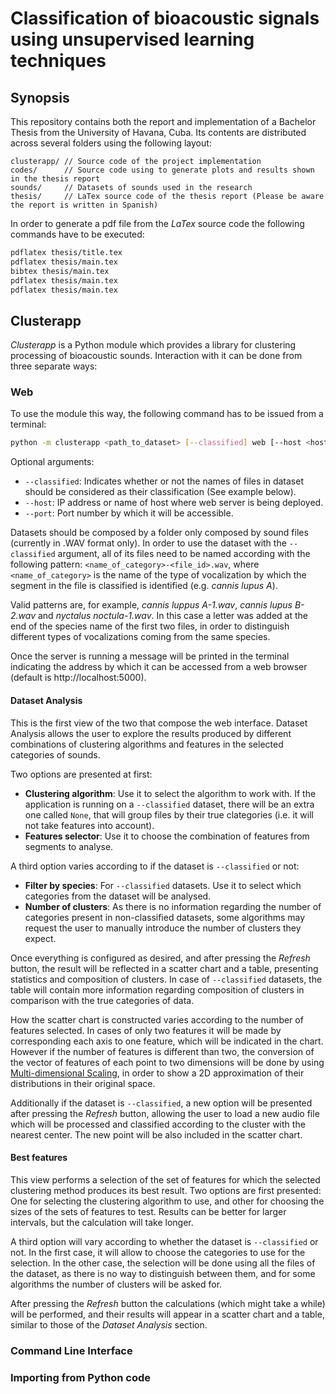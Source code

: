 # Classification of bioacoustic signals using unsupervised learning techniques

## Synopsis

This repository contains both the report and implementation of a Bachelor Thesis from the University of Havana, Cuba. Its contents are distributed across several folders using the following layout:

```text
clusterapp/ // Source code of the project implementation 
codes/      // Source code using to generate plots and results shown in the thesis report
sounds/     // Datasets of sounds used in the research
thesis/     // LaTex source code of the thesis report (Please be aware the report is written in Spanish)
```

In order to generate a pdf file from the _LaTex_ source code the following commands have to be executed:

```bash
pdflatex thesis/title.tex
pdflatex thesis/main.tex
bibtex thesis/main.tex
pdflatex thesis/main.tex
pdflatex thesis/main.tex
```

## Clusterapp

_Clusterapp_ is a Python module which provides a library for clustering processing of bioacoustic sounds. Interaction with it can be done from three separate ways:

### Web

To use the module this way, the following command has to be issued from a terminal:

```bash
python -m clusterapp <path_to_dataset> [--classified] web [--host <host_address>, --port <port_number>]
```
Optional arguments:

* `--classified`: Indicates whether or not the names of files in dataset should be considered as their classification (See example below).
* `--host`: IP address or name of host where web server is being deployed.
* `--port`: Port number by which it will be accessible.

Datasets should be composed by a folder only composed by sound files (currently in .WAV format only). In order to use the dataset with the `--classified` argument, all of its files need to be named according with the following pattern:
`<name_of_category>-<file_id>.wav`, where `<name_of_category>` is the name of the type of vocalization by which the segment in the file is classified is identified (e.g. _cannis lupus A_).

 Valid patterns are, for example, _cannis luppus A-1.wav_, _cannis lupus B-2.wav_ and _nyctalus noctula-1.wav_. In this case a letter was added at the end of the species name of the first two files, in order to distinguish different types of vocalizations coming from the same species.

Once the server is running a message will be printed in the terminal indicating the address by which it can be accessed from a web browser (default is http://localhost:5000).

#### Dataset Analysis

This is the first view of the two that compose the web interface. Dataset Analysis allows the user to explore the results produced by different combinations of clustering algorithms and features in the selected categories of sounds.

Two options are presented at first:

* __Clustering algorithm__: Use it to select the algorithm to work with. If the application is running on a `--classified` dataset, there will be an extra one called `None`, that will group files by their true clategories (i.e. it will not take features into account).
* __Features selector__: Use it to choose the combination of features from segments to analyse.

A third option varies according to if the dataset is `--classified` or not:
* __Filter by species__: For `--classified` datasets. Use it to select which categories from the dataset will be analysed.
* __Number of clusters__: As there is no information regarding the number of categories present in non-classified datasets, some algorithms may request the user to manually introduce the number of clusters they expect.

Once everything is configured as desired, and after pressing the _Refresh_ button, the result will be reflected in a scatter chart and a table, presenting statistics and composition of clusters. In case of `--classified` datasets, the table will contain more information regarding composition of clusters in comparison with the true categories of data.

How the scatter chart is constructed varies according to the number of features selected. In cases of only two features it will be made by corresponding each axis to one feature, which will be indicated in the chart. However if the number of features is different than two, the conversion of the vector of features of each point to two dimensions will be done by using [Multi-dimensional Scaling](https://en.wikipedia.org/wiki/Multidimensional_scaling), in order to show a 2D approximation of their distributions in their original space.

Additionally if the dataset is `--classified`, a new option will be presented after pressing the _Refresh_ button, allowing the user to load a new audio file which will be processed and classified according to the cluster with the nearest center. The new point will be also included in the scatter chart.

#### Best features

This view performs a selection of the set of features for which the selected clustering method produces its best result. Two options are first presented: One for selecting the clustering algorithm to use, and other for choosing the sizes of the sets of features to test. Results can be better for larger intervals, but the calculation will take longer.

A third option will vary according to whether the dataset is `--classified` or not. In the first case, it will allow to choose the categories to use for the selection. In the other case, the selection will be done using all the files of the dataset, as there is no way to distinguish between them, and for some algorithms the number of clusters will be asked for.

After pressing the _Refresh_ button the calculations (which might take a while) will be performed, and their results will appear in a scatter chart and a table, similar to those of the _Dataset Analysis_ section.

### Command Line Interface

### Importing from Python code